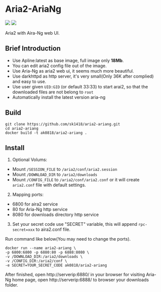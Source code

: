 # Aria2-AriaNg
[![](https://images.microbadger.com/badges/version/colinwjd/aria2-ariang.svg)](https://microbadger.com/images/colinwjd/aria2-ariang "Get your own version badge on microbadger.com")
[![](https://images.microbadger.com/badges/image/colinwjd/aria2-ariang.svg)](https://microbadger.com/images/colinwjd/aria2-ariang "Get your own image badge on microbadger.com")

Aria2 with Aira-Ng web UI.

## Brief Introduction
* Use Apline:latest as base image, full image only **18Mb**.
* You can edit aria2 config file out of the image.
* Use Aria-Ng as aria2 web ui, it seems much more beautiful.
* Use darkhttpd as http server, it's very small(Only 36K after complied) and easy to use.
* Use user given `UID:GID` (or default 33:33) to start arai2, so that the downloaded files are not belong to `root`
* Automatically install the latest version aria-ng

## Build
```
git clone https://github.com/sk1418/aria2-ariang.git
cd aria2-ariang
docker build -t ak0818/aria2-ariang .
```

## Install
1. Optional Volums:

  * Mount `/SESSION_FILE` to `/aria2/conf/aria2.session`
  * Mount `/DOWNLOAD_DIR` to `/aria2/downloads`
  * Mount `/CONFIG_FILE` to `/aria2/conf/aria2.conf` or it will create  `aria2.conf` file with default settings.

2. Mapping ports:

  * 6800 for aira2 service
  * 80 for Aria-Ng http service
  * 8080 for downloads directory http service

3. Set your secret code use "SECRET" variable, this will append `rpc-secret=xxx` to aira2.conf file.

Run command like below(You may need to change the ports).
```
docker run --name aria2-ariang \
-p 6800:6800 -p 6880:80 -p 6888:8080 \
-v /DOWNLOAD_DIR:/aria2/downloads \
-v /CONFIG_DIR:/aria2/conf \
-e SECRET=YOUR_SECRET_CODE ak0818/aria2-ariang
```
After finished, open http://serverip:6880/ in your browser for visiting Aria-Ng home page, open http://serverip:6888/ to browser your downloads folder.
